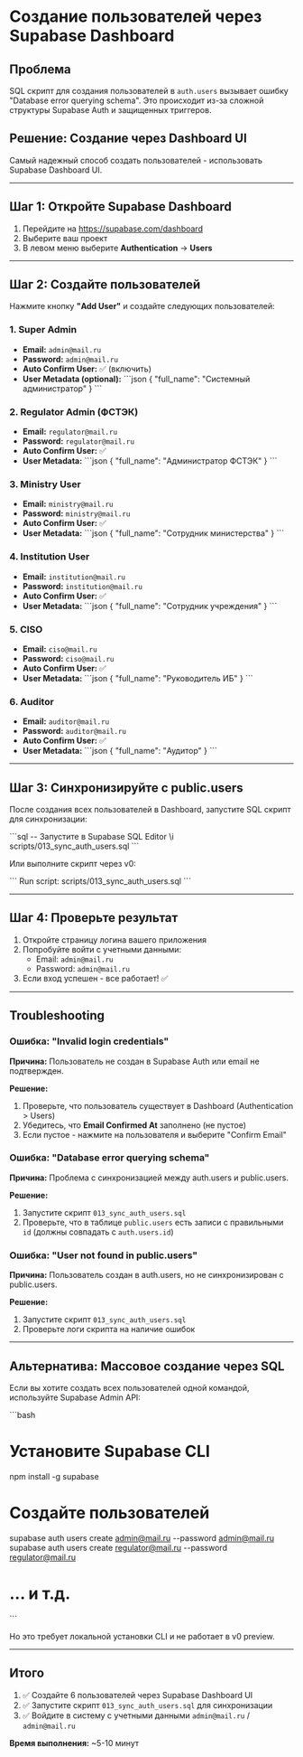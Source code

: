 # Создание пользователей через Supabase Dashboard

## Проблема

SQL скрипт для создания пользователей в `auth.users` вызывает ошибку "Database error querying schema". Это происходит из-за сложной структуры Supabase Auth и защищенных триггеров.

## Решение: Создание через Dashboard UI

Самый надежный способ создать пользователей - использовать Supabase Dashboard UI.

---

## Шаг 1: Откройте Supabase Dashboard

1. Перейдите на https://supabase.com/dashboard
2. Выберите ваш проект
3. В левом меню выберите **Authentication** → **Users**

---

## Шаг 2: Создайте пользователей

Нажмите кнопку **"Add User"** и создайте следующих пользователей:

### 1. Super Admin
- **Email:** `admin@mail.ru`
- **Password:** `admin@mail.ru`
- **Auto Confirm User:** ✅ (включить)
- **User Metadata (optional):**
  \`\`\`json
  {
    "full_name": "Системный администратор"
  }
  \`\`\`

### 2. Regulator Admin (ФСТЭК)
- **Email:** `regulator@mail.ru`
- **Password:** `regulator@mail.ru`
- **Auto Confirm User:** ✅
- **User Metadata:**
  \`\`\`json
  {
    "full_name": "Администратор ФСТЭК"
  }
  \`\`\`

### 3. Ministry User
- **Email:** `ministry@mail.ru`
- **Password:** `ministry@mail.ru`
- **Auto Confirm User:** ✅
- **User Metadata:**
  \`\`\`json
  {
    "full_name": "Сотрудник министерства"
  }
  \`\`\`

### 4. Institution User
- **Email:** `institution@mail.ru`
- **Password:** `institution@mail.ru`
- **Auto Confirm User:** ✅
- **User Metadata:**
  \`\`\`json
  {
    "full_name": "Сотрудник учреждения"
  }
  \`\`\`

### 5. CISO
- **Email:** `ciso@mail.ru`
- **Password:** `ciso@mail.ru`
- **Auto Confirm User:** ✅
- **User Metadata:**
  \`\`\`json
  {
    "full_name": "Руководитель ИБ"
  }
  \`\`\`

### 6. Auditor
- **Email:** `auditor@mail.ru`
- **Password:** `auditor@mail.ru`
- **Auto Confirm User:** ✅
- **User Metadata:**
  \`\`\`json
  {
    "full_name": "Аудитор"
  }
  \`\`\`

---

## Шаг 3: Синхронизируйте с public.users

После создания всех пользователей в Dashboard, запустите SQL скрипт для синхронизации:

\`\`\`sql
-- Запустите в Supabase SQL Editor
\i scripts/013_sync_auth_users.sql
\`\`\`

Или выполните скрипт через v0:

\`\`\`
Run script: scripts/013_sync_auth_users.sql
\`\`\`

---

## Шаг 4: Проверьте результат

1. Откройте страницу логина вашего приложения
2. Попробуйте войти с учетными данными:
   - Email: `admin@mail.ru`
   - Password: `admin@mail.ru`
3. Если вход успешен - все работает! ✅

---

## Troubleshooting

### Ошибка: "Invalid login credentials"

**Причина:** Пользователь не создан в Supabase Auth или email не подтвержден.

**Решение:**
1. Проверьте, что пользователь существует в Dashboard (Authentication > Users)
2. Убедитесь, что **Email Confirmed At** заполнено (не пустое)
3. Если пустое - нажмите на пользователя и выберите "Confirm Email"

### Ошибка: "Database error querying schema"

**Причина:** Проблема с синхронизацией между auth.users и public.users.

**Решение:**
1. Запустите скрипт `013_sync_auth_users.sql`
2. Проверьте, что в таблице `public.users` есть записи с правильными `id` (должны совпадать с `auth.users.id`)

### Ошибка: "User not found in public.users"

**Причина:** Пользователь создан в auth.users, но не синхронизирован с public.users.

**Решение:**
1. Запустите скрипт `013_sync_auth_users.sql`
2. Проверьте логи скрипта на наличие ошибок

---

## Альтернатива: Массовое создание через SQL

Если вы хотите создать всех пользователей одной командой, используйте Supabase Admin API:

\`\`\`bash
# Установите Supabase CLI
npm install -g supabase

# Создайте пользователей
supabase auth users create admin@mail.ru --password admin@mail.ru
supabase auth users create regulator@mail.ru --password regulator@mail.ru
# ... и т.д.
\`\`\`

Но это требует локальной установки CLI и не работает в v0 preview.

---

## Итого

1. ✅ Создайте 6 пользователей через Supabase Dashboard UI
2. ✅ Запустите скрипт `013_sync_auth_users.sql` для синхронизации
3. ✅ Войдите в систему с учетными данными `admin@mail.ru` / `admin@mail.ru`

**Время выполнения:** ~5-10 минут
